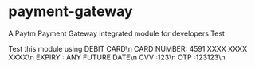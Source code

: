 # payment-gateway
A Paytm Payment Gateway integrated module for developers Test

Test this module using
DEBIT CARD\n
CARD NUMBER: 4591 XXXX XXXX XXXX\n
EXPIRY : ANY FUTURE DATE\n
CVV :123\n
OTP :123123\n
